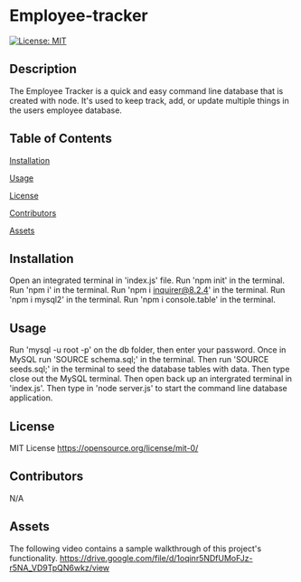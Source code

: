 # Employee-tracker

[![License: MIT](https://img.shields.io/badge/License-MIT-yellow.svg)](https://opensource.org/licenses/MIT)

## Description

The Employee Tracker is a quick and easy command line database that is created with node. It's used to keep track, add, or update multiple things in the users employee database.

## Table of Contents

[Installation](#installation)

[Usage](#usage)

[License](#license)

[Contributors](#contributors)

[Assets](#assets)

## Installation

Open an integrated terminal in 'index.js' file.
Run 'npm init' in the terminal.
Run 'npm i' in the terminal.
Run 'npm i inquirer@8.2.4' in the terminal.
Run 'npm i mysql2' in the terminal.
Run 'npm i console.table' in the terminal.

## Usage

Run 'mysql -u root -p' on the db folder, then enter your password.
Once in MySQL run 'SOURCE schema.sql;' in the terminal.
Then run 'SOURCE seeds.sql;' in the terminal to seed the database tables with data.
Then type close out the MySQL terminal.
Then open back up an intergrated terminal in 'index.js'.
Then type in 'node server.js' to start the command line database application.

## License

MIT License https://opensource.org/license/mit-0/

## Contributors

N/A

## Assets

The following video contains a sample walkthrough of this project's functionality.
https://drive.google.com/file/d/1oqinr5NDfUMoFJz-r5NA_VD9TpQN6wkz/view

